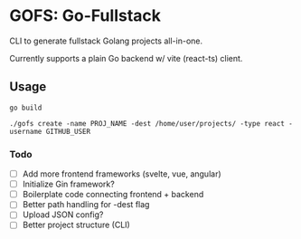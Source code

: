 # GOFS: Go-Fullstack

CLI to generate fullstack Golang projects all-in-one.

Currently supports a plain Go backend w/ vite (react-ts) client.

## Usage

```
go build

./gofs create -name PROJ_NAME -dest /home/user/projects/ -type react -username GITHUB_USER
```

### Todo

- [ ] Add more frontend frameworks (svelte, vue, angular)
- [ ] Initialize Gin framework?
- [ ] Boilerplate code connecting frontend + backend
- [ ] Better path handling for -dest flag
- [ ] Upload JSON config? 
- [ ] Better project structure (CLI)
